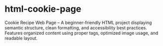 # html-cookie-page
Cookie Recipe Web Page – A beginner-friendly HTML project displaying semantic structure, clean formatting, and accessibility best practices. Features organized content using proper tags, optimized image usage, and readable layout.
